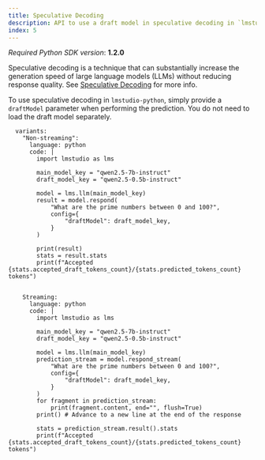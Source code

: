 ```yaml
---
title: Speculative Decoding
description: API to use a draft model in speculative decoding in `lmstudio-js`
index: 5
---
```


*Required Python SDK version*: **1.2.0**

Speculative decoding is a technique that can substantially increase the generation speed of large language models (LLMs) without reducing response quality. See [Speculative Decoding](./../../app/advanced/speculative-decoding) for more info.

To use speculative decoding in `lmstudio-python`, simply provide a `draftModel` parameter when performing the prediction. You do not need to load the draft model separately.

```lms_code_snippet
  variants:
    "Non-streaming":
      language: python
      code: |
        import lmstudio as lms

        main_model_key = "qwen2.5-7b-instruct"
        draft_model_key = "qwen2.5-0.5b-instruct"

        model = lms.llm(main_model_key)
        result = model.respond(
            "What are the prime numbers between 0 and 100?",
            config={
                "draftModel": draft_model_key,
            }
        )

        print(result)
        stats = result.stats
        print(f"Accepted {stats.accepted_draft_tokens_count}/{stats.predicted_tokens_count} tokens")


    Streaming:
      language: python
      code: |
        import lmstudio as lms

        main_model_key = "qwen2.5-7b-instruct"
        draft_model_key = "qwen2.5-0.5b-instruct"

        model = lms.llm(main_model_key)
        prediction_stream = model.respond_stream(
            "What are the prime numbers between 0 and 100?",
            config={
                "draftModel": draft_model_key,
            }
        )
        for fragment in prediction_stream:
            print(fragment.content, end="", flush=True)
        print() # Advance to a new line at the end of the response

        stats = prediction_stream.result().stats
        print(f"Accepted {stats.accepted_draft_tokens_count}/{stats.predicted_tokens_count} tokens")
```
